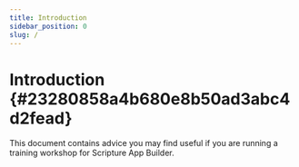 ```yaml
---
title: Introduction
sidebar_position: 0
slug: /
---
```


# Introduction {#23280858a4b680e8b50ad3abc4d2fead}

This document contains advice you may find useful if you are running a training workshop for Scripture App Builder.

